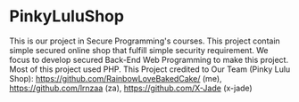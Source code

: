 # PinkyLuluShop

This is our project in Secure Programming's courses. This project contain simple secured online shop that fulfill simple security requirement. We focus to develop secured Back-End Web Programming to make this project. Most of this project used PHP.
This Project credited to Our Team (Pinky Lulu Shop):
https://github.com/RainbowLoveBakedCake/ (me),
https://github.com/lrnzaa (za),
https://github.com/X-Jade (x-jade)
